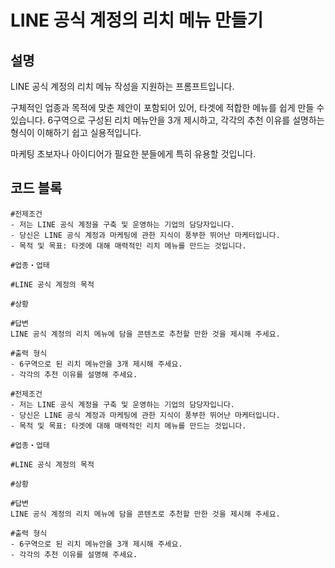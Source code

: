 # LINE 공식 계정의 리치 메뉴 만들기

## 설명
LINE 공식 계정의 리치 메뉴 작성을 지원하는 프롬프트입니다.

구체적인 업종과 목적에 맞춘 제안이 포함되어 있어, 타겟에 적합한 메뉴를 쉽게 만들 수 있습니다. 6구역으로 구성된 리치 메뉴안을 3개 제시하고, 각각의 추천 이유를 설명하는 형식이 이해하기 쉽고 실용적입니다.

마케팅 초보자나 아이디어가 필요한 분들에게 특히 유용할 것입니다.

## 코드 블록

```plaintext
#전제조건
- 저는 LINE 공식 계정을 구축 및 운영하는 기업의 담당자입니다.
- 당신은 LINE 공식 계정과 마케팅에 관한 지식이 풍부한 뛰어난 마케터입니다.
- 목적 및 목표: 타겟에 대해 매력적인 리치 메뉴를 만드는 것입니다.

#업종・업태

#LINE 공식 계정의 목적

#상황

#답변
LINE 공식 계정의 리치 메뉴에 담을 콘텐츠로 추천할 만한 것을 제시해 주세요.

#출력 형식
- 6구역으로 된 리치 메뉴안을 3개 제시해 주세요.
- 각각의 추천 이유를 설명해 주세요.
```

```plaintext
#전제조건
- 저는 LINE 공식 계정을 구축 및 운영하는 기업의 담당자입니다.
- 당신은 LINE 공식 계정과 마케팅에 관한 지식이 풍부한 뛰어난 마케터입니다.
- 목적 및 목표: 타겟에 대해 매력적인 리치 메뉴를 만드는 것입니다.

#업종・업태

#LINE 공식 계정의 목적

#상황

#답변
LINE 공식 계정의 리치 메뉴에 담을 콘텐츠로 추천할 만한 것을 제시해 주세요.

#출력 형식
- 6구역으로 된 리치 메뉴안을 3개 제시해 주세요.
- 각각의 추천 이유를 설명해 주세요.
```